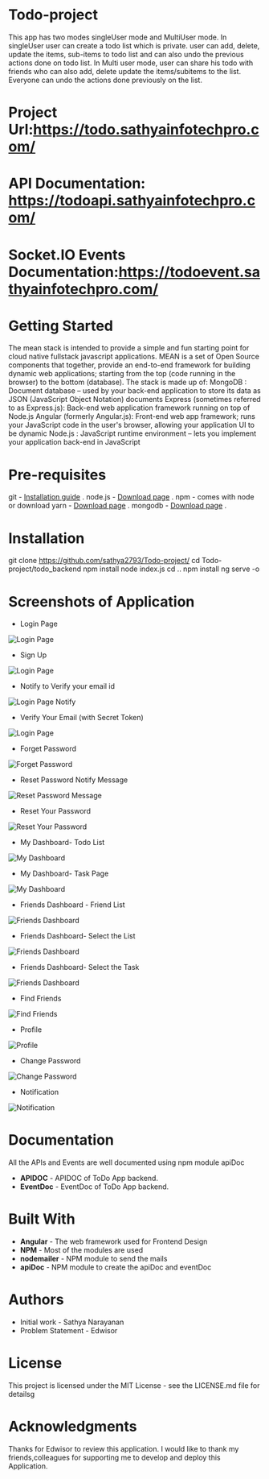 # Todo-project

This app has two modes singleUser mode and MultiUser mode. In singleUser user can create a todo list which is private. user can add, delete, update the items, sub-items to todo list and can also undo the previous actions done on todo list. In Multi user mode, user can share his todo with friends who can also add, delete update the items/subitems to the list. Everyone can undo the actions done previously on the list.

# Project Url:https://todo.sathyainfotechpro.com/

# API Documentation: https://todoapi.sathyainfotechpro.com/

# Socket.IO Events Documentation:https://todoevent.sathyainfotechpro.com/

# Getting Started

The mean stack is intended to provide a simple and fun starting point for cloud native fullstack javascript applications.
MEAN is a set of Open Source components that together, provide an end-to-end framework for building dynamic web applications; starting from the top (code running in the browser) to the bottom (database). The stack is made up of:
MongoDB : Document database – used by your back-end application to store its data as JSON (JavaScript Object Notation) documents
Express (sometimes referred to as Express.js): Back-end web application framework running on top of Node.js
Angular (formerly Angular.js): Front-end web app framework; runs your JavaScript code in the user's browser, allowing your application UI to be dynamic
Node.js : JavaScript runtime environment – lets you implement your application back-end in JavaScript

# Pre-requisites
git - [Installation guide](https://www.linode.com/docs/development/version-control/how-to-install-git-on-linux-mac-and-windows/) .
node.js - [Download page](https://nodejs.org/en/download/) .
npm - comes with node or download yarn - [Download page](https://yarnpkg.com/lang/en/docs/install) .
mongodb - [Download page](https://www.mongodb.com/download-center/community) .

# Installation

git clone https://github.com/sathya2793/Todo-project/
cd Todo-project/todo_backend
npm install
node index.js
cd ..
npm install
ng serve -o


# Screenshots of Application
 
 * Login Page
 
 ![Login Page](https://s3.ap-south-1.amazonaws.com/portfolio-cloud/assets/images/port8.png)
 
 * Sign Up
 
 ![Login Page](https://s3.ap-south-1.amazonaws.com/portfolio-cloud/assets/images/port8_1.png)
          
 * Notify to Verify your email id
 
 ![Login Page Notify](https://s3.ap-south-1.amazonaws.com/portfolio-cloud/assets/images/port8_2.png)
 
 * Verify Your Email (with Secret Token)
 
 ![Login Page](https://s3.ap-south-1.amazonaws.com/portfolio-cloud/assets/images/port8_3.png)
 
 * Forget Password
 
 ![Forget Password](https://s3.ap-south-1.amazonaws.com/portfolio-cloud/assets/images/port8_4.png)
  
 * Reset Password Notify Message
 
 ![Reset Password Message](https://s3.ap-south-1.amazonaws.com/portfolio-cloud/assets/images/port8_5.png)
 
 * Reset Your Password
 
 ![Reset Your Password](https://s3.ap-south-1.amazonaws.com/portfolio-cloud/assets/images/port8_6.png)
 
 * My Dashboard- Todo List
 
 ![My Dashboard](https://s3.ap-south-1.amazonaws.com/portfolio-cloud/assets/images/port8_7.png)
  
 * My Dashboard- Task Page
 
 ![My Dashboard](https://s3.ap-south-1.amazonaws.com/portfolio-cloud/assets/images/port8_8.png)
 
 * Friends Dashboard - Friend List
 
 ![Friends Dashboard](https://s3.ap-south-1.amazonaws.com/portfolio-cloud/assets/images/port8_9.png)
 
 * Friends Dashboard- Select the List
 
 ![Friends Dashboard](https://s3.ap-south-1.amazonaws.com/portfolio-cloud/assets/images/port8_10.png)
  
 * Friends Dashboard- Select the Task
 
 ![Friends Dashboard](https://s3.ap-south-1.amazonaws.com/portfolio-cloud/assets/images/port8_11.png)
 
 * Find Friends
 
 ![Find Friends](https://s3.ap-south-1.amazonaws.com/portfolio-cloud/assets/images/port8_12.png)
 
 * Profile
 
 ![Profile](https://s3.ap-south-1.amazonaws.com/portfolio-cloud/assets/images/port8_13.png)
 
 * Change Password
 
 ![Change Password](https://s3.ap-south-1.amazonaws.com/portfolio-cloud/assets/images/port8_14.png)
 
 * Notification
 
 ![Notification](https://s3.ap-south-1.amazonaws.com/portfolio-cloud/assets/images/port8_15.png)
 

# Documentation

All the APIs and Events are well documented using npm module apiDoc
* __APIDOC__ - APIDOC of ToDo App backend.
* __EventDoc__ - EventDoc of ToDo App backend.

# Built With

* __Angular__ - The web framework used for Frontend Design
* __NPM__ - Most of the modules are used
* __nodemailer__ - NPM module to send the mails
* __apiDoc__ - NPM module to create the apiDoc and eventDoc

# Authors

* Initial work - Sathya Narayanan
* Problem Statement - Edwisor

# License

This project is licensed under the MIT License - see the LICENSE.md file for detailsg

# Acknowledgments

Thanks for Edwisor to review this application.
I would like to thank my friends,colleagues for supporting me to develop and deploy this Application.        
